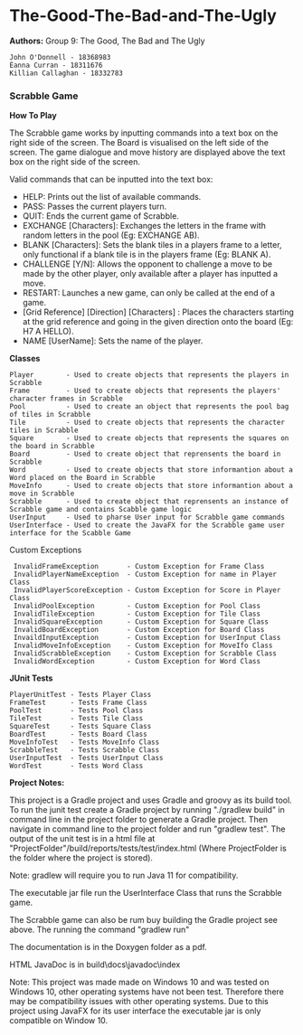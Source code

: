 # The-Good-The-Bad-and-The-Ugly

**Authors:** Group 9: The Good, The Bad and The Ugly

    John O'Donnell - 18368983
    Éanna Curran - 18311676
    Killian Callaghan - 18332783

### **Scrabble Game**

**How To Play**

The Scrabble game works by inputting commands into a text box on the right side of the screen.
The Board is visualised on the left side of the screen.
The game dialogue and move history are displayed above the text box on the right side of the screen.

Valid commands that can be inputted into the text box:

- HELP: Prints out the list of available commands.
- PASS: Passes the current players turn.
- QUIT: Ends the current game of Scrabble.
- EXCHANGE [Characters]: Exchanges the letters in the frame with random letters in the pool (Eg: EXCHANGE AB).
- BLANK [Characters]: Sets the blank tiles in a players frame to a letter, only functional if a blank tile is in the players frame (Eg: BLANK A).
- CHALLENGE [Y/N]: Allows the opponent to challenge a move to be made by the other player, only available after a player has inputted a move.
- RESTART: Launches a new game, can only be called at the end of a game.
- [Grid Reference] [Direction] [Characters] : Places the characters starting at the grid reference and going in the given direction onto the board (Eg: H7 A HELLO).
- NAME [UserName]: Sets the name of the player.

**Classes**

    Player        - Used to create objects that represents the players in Scrabble
    Frame         - Used to create objects that represents the players' character frames in Scrabble
    Pool          - Used to create an object that represents the pool bag of tiles in Scrabble
    Tile          - Used to create objects that represents the character tiles in Scrabble
    Square        - Used to create objects that represents the squares on the board in Scrabble
    Board         - Used to create object that reprensents the board in Scrabble
    Word          - Used to create objects that store informantion about a Word placed on the Board in Scrabble
    MoveInfo      - Used to create objects that store informantion about a move in Scrabble
    Scrabble      - Used to create object that reprensents an instance of Scrabble game and contains Scabble game logic
    UserInput     - Used to pharse User input for Scrabble game commands
    UserInterface - Used to create the JavaFX for the Scrabble game user interface for the Scabble Game
    
Custom Exceptions
    
     InvalidFrameException       - Custom Exception for Frame Class
     InvalidPlayerNameException  - Custom Exception for name in Player Class
     InvalidPlayerScoreException - Custom Exception for Score in Player Class
     InvalidPoolException        - Custom Exception for Pool Class 
     InvalidTileException        - Custom Exception for Tile Class 
     InvalidSquareException      - Custom Exception for Square Class
     InvalidBoardException       - Custom Exception for Board Class 
     InvaildInputException       - Custom Exception for UserInput Class
     InvalidMoveInfoException    - Custom Exception for MoveIfo Class
     InvalidScrabbleException    - Custom Exception for Scrabble Class
     InvalidWordException        - Custom Exception for Word Class
    
**JUnit Tests**

    PlayerUnitTest - Tests Player Class
    FrameTest      - Tests Frame Class
    PoolTest       - Tests Pool Class
    TileTest       - Tests Tile Class
    SquareTest     - Tests Square Class
    BoardTest      - Tests Board Class
    MoveInfoTest   - Tests MoveInfo Class
    ScrabbleTest   - Tests Scrabble Class
    UserInputTest  - Tests UserInput Class
    WordTest       - Tests Word Class
    
**Project Notes:**

This project is a Gradle project and uses Gradle and groovy as its build tool.
To run the junit test create a Gradle project by running "./gradlew build" in command line in the project folder to generate a Gradle project.
Then navigate in command line to the project folder and run "gradlew test".
The output of the unit test is in a html file at "ProjectFolder"/build/reports/tests/test/index.html
(Where ProjectFolder is the folder where the project is stored).

Note: gradlew will require you to run Java 11 for compatibility.

The executable jar file run the UserInterface Class that runs the Scrabble game.

The Scrabble game can also be rum buy building the Gradle project see above. The running the command "gradlew run"

The documentation is in the Doxygen folder as a pdf.

HTML JavaDoc is in build\docs\javadoc\index

Note: This project was made made on Windows 10 and was tested on Windows 10, other operating systems have not been test. 
Therefore there may be compatibility issues with other operating systems. 
Due to this project using JavaFX for its user interface the executable jar is only compatible on Window 10.
